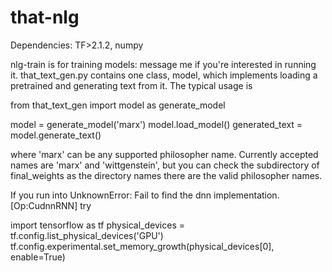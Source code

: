 # that-nlg
Dependencies: TF>2.1.2, numpy

nlg-train is for training models: message me if you're interested in running it. that_text_gen.py contains one class, model, which implements loading a pretrained 
and generating text from it. The typical usage is

from that_text_gen import model as generate_model

model = generate_model('marx')
model.load_model()
generated_text = model.generate_text()

where 'marx' can be any supported philosopher name. Currently accepted names are 'marx' and 'wittgenstein', but you can check the subdirectory of final_weights as the
directory names there are the valid philosopher names.

If you run into UnknownError: Fail to find the dnn implementation. [Op:CudnnRNN] try

import tensorflow as tf
physical_devices = tf.config.list_physical_devices('GPU')
tf.config.experimental.set_memory_growth(physical_devices[0], enable=True)
